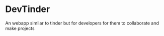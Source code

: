 # DevTinder
An webapp similar to tinder but for developers for them to collaborate and make projects
